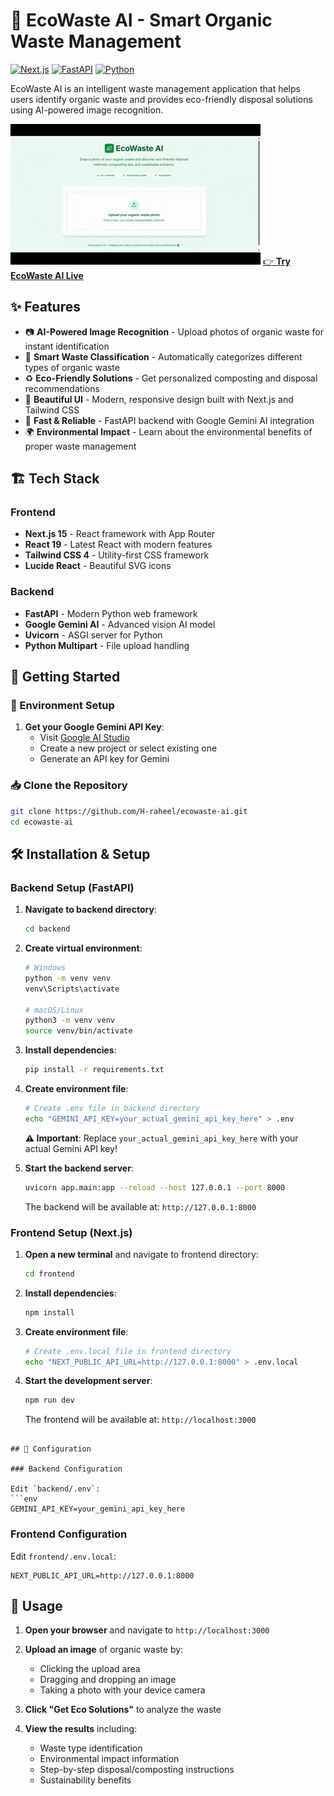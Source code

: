 # 🌱 EcoWaste AI - Smart Organic Waste Management

[![Next.js](https://img.shields.io/badge/Next.js-15.3.5-black?style=flat&logo=next.js)](https://nextjs.org/)
[![FastAPI](https://img.shields.io/badge/FastAPI-Latest-009688?style=flat&logo=fastapi)](https://fastapi.tiangolo.com/)
[![Python](https://img.shields.io/badge/Python-3.11+-3776AB?style=flat&logo=python)](https://python.org/)


EcoWaste AI is an intelligent waste management application that helps users identify organic waste and provides eco-friendly disposal solutions using AI-powered image recognition.

![EcoWaste AI](./images/app-demo.gif)
[👉 **Try EcoWaste AI Live**](https://ecowaste-ai-git-main-humeraraheels-projects.vercel.app/)

## ✨ Features

- 📷 **AI-Powered Image Recognition** - Upload photos of organic waste for instant identification
- 🌿 **Smart Waste Classification** - Automatically categorizes different types of organic waste
- ♻️ **Eco-Friendly Solutions** - Get personalized composting and disposal recommendations
- 🎨 **Beautiful UI** - Modern, responsive design built with Next.js and Tailwind CSS
- 🚀 **Fast & Reliable** - FastAPI backend with Google Gemini AI integration
- 🌍 **Environmental Impact** - Learn about the environmental benefits of proper waste management

## 🏗️ Tech Stack

### Frontend
- **Next.js 15** - React framework with App Router
- **React 19** - Latest React with modern features
- **Tailwind CSS 4** - Utility-first CSS framework
- **Lucide React** - Beautiful SVG icons

### Backend
- **FastAPI** - Modern Python web framework
- **Google Gemini AI** - Advanced vision AI model
- **Uvicorn** - ASGI server for Python
- **Python Multipart** - File upload handling

## 🚀 Getting Started


### 🔐 Environment Setup

1. **Get your Google Gemini API Key**:
   - Visit [Google AI Studio](https://makersuite.google.com/app/apikey)
   - Create a new project or select existing one
   - Generate an API key for Gemini

### 📥 Clone the Repository

```bash
git clone https://github.com/H-raheel/ecowaste-ai.git
cd ecowaste-ai
```

## 🛠️ Installation & Setup

### Backend Setup (FastAPI)

1. **Navigate to backend directory**:
   ```bash
   cd backend
   ```

2. **Create virtual environment**:
   ```bash
   # Windows
   python -m venv venv
   venv\Scripts\activate

   # macOS/Linux
   python3 -m venv venv
   source venv/bin/activate
   ```

3. **Install dependencies**:
   ```bash
   pip install -r requirements.txt
   ```

4. **Create environment file**:
   ```bash
   # Create .env file in backend directory
   echo "GEMINI_API_KEY=your_actual_gemini_api_key_here" > .env
   ```

   **⚠️ Important**: Replace `your_actual_gemini_api_key_here` with your actual Gemini API key!

5. **Start the backend server**:
   ```bash
   uvicorn app.main:app --reload --host 127.0.0.1 --port 8000
   ```

   The backend will be available at: `http://127.0.0.1:8000`

### Frontend Setup (Next.js)

1. **Open a new terminal** and navigate to frontend directory:
   ```bash
   cd frontend
   ```

2. **Install dependencies**:
   ```bash
   npm install
   ```

3. **Create environment file**:
   ```bash
   # Create .env.local file in frontend directory
   echo "NEXT_PUBLIC_API_URL=http://127.0.0.1:8000" > .env.local
   ```

4. **Start the development server**:
   ```bash
   npm run dev
   ```

   The frontend will be available at: `http://localhost:3000`

```

## 🔧 Configuration

### Backend Configuration

Edit `backend/.env`:
```env
GEMINI_API_KEY=your_gemini_api_key_here
```

### Frontend Configuration

Edit `frontend/.env.local`:
```env
NEXT_PUBLIC_API_URL=http://127.0.0.1:8000
```

## 🎯 Usage

1. **Open your browser** and navigate to `http://localhost:3000`

2. **Upload an image** of organic waste by:
   - Clicking the upload area
   - Dragging and dropping an image
   - Taking a photo with your device camera

3. **Click "Get Eco Solutions"** to analyze the waste

4. **View the results** including:
   - Waste type identification
   - Environmental impact information
   - Step-by-step disposal/composting instructions
   - Sustainability benefits

